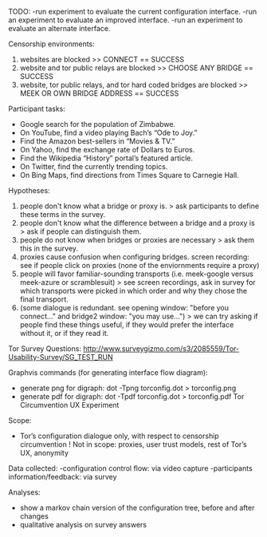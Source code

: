 TODO: 
-run experiment to evaluate the current configuration interface. 
-run an experiment to evaluate an improved interface.
-run an experiment to evaluate an alternate interface. 

Censorship environments: 
1. websites are blocked >> CONNECT == SUCCESS  
2. website and tor public relays are blocked >> CHOOSE ANY BRIDGE == SUCCESS  
3. website, tor public relays, and tor hard coded bridges are blocked >> MEEK OR OWN BRIDGE ADDRESS == SUCCESS   

Participant tasks: 
* Google search for the population of Zimbabwe.
* On YouTube, find a video playing Bach’s “Ode to Joy.”
* Find the Amazon best-sellers in “Movies & TV.”
* On Yahoo, find the exchange rate of Dollars to Euros.
* Find the Wikipedia “History” portal’s featured article.
* On Twitter, find the currently trending topics.
* On Bing Maps, find directions from Times Square to
Carnegie Hall.

Hypotheses: 
1. people don't know what a bridge or proxy is. > ask participants to define these terms in the survey.  
2. people don't know what the difference between a bridge and a proxy is > ask if people can distinguish them. 
3. people do not know when bridges or proxies are necessary > ask them this in the survey.  
4. proxies cause confusion when configuring bridges. screen recording: see if people click on proxies (none of the enviornments require a proxy)
5. people will favor familiar-sounding transports (i.e. meek-google versus meek-azure or scramblesuit) > see screen recordings, ask in survey for which transports were picked in which order and why they chose the final transport.  
6. (some dialogue is redundant. see opening window: "before you connect..." and bridge2 window: "you may use...") > we can try asking if people find these things useful, if they would prefer the interface without it, or if they read it.  

Tor Survey Questions: 
http://www.surveygizmo.com/s3/2085559/Tor-Usability-Survey/SG_TEST_RUN

Graphvis commands (for generating interface flow diagram):  
* generate png for digraph: dot -Tpng torconfig.dot > torconfig.png
* generate pdf for digraph: dot -Tpdf torconfig.dot > torconfig.pdf
Tor Circumvention UX Experiment

Scope: 
- Tor’s configuration dialogue only, with respect to censorship circumvention
! Not in scope: proxies, user trust models, rest of Tor’s UX, anonymity

Data collected: 
-configuration control flow: via video capture
-participants information/feedback: via survey

Analyses: 
* show a markov chain version of the configuration tree, before and after changes
* qualitative analysis on survey answers 

